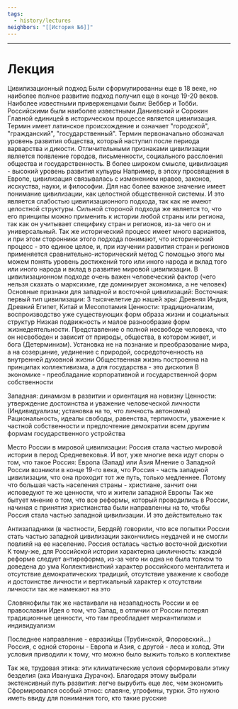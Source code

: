 ```yaml
---
tags:
  - history/lectures
neighbors: "[[История №6]]"
---
```


---

# Лекция

Цивилизационный подход
Были сформулированны еще в 18 веке, но наиболее полное развитие подход получил еще в конце 19-20 веков. Наиболее известными приверженцами были: Веббер и Тобби. Российскими были наиболее известными Даниевский и Сорокин
Главной единицей в историческом процессе является цивилизация. Термин имеет латинское происхождение и означает "городской", "гражданский", "государственный". Термин первоначально обозначал уровень развития общества, который наступил после периода варварства и дикости. Отличительными признаками цивилизации является появление городов, письменности, социального расслоения общества и государственность. В более широком смысле, цивилизация - высокий уровень развития кульуры
Например, в эпоху просвящения в Европе, цивилизация связывалась с изменением нравов, законов, исскуства, науки, и философии. Для нас более важное значение имеет понимание цивилизации, как целостной общественной системы. И это является слабостью цивилизационного подхода, так как не имеют целостной структуры. Сильной стороной подхода же является то, что его принципы можно применить к истории любой страны или региона, так как он учитывает специфику стран и регионов, из-за чего он и универсальный. Так же исторический процесс имеет много вариантов, и при этом сторонники этого подхода понимают, что исторический процесс - это единое целое, и, при изучении развития стран и регионов применяется сравнительно-исторический метод
С помощью этого мы можем понять уровень достижений того или иного народа и вклад того или иного народа и вклад в развитие мировой цивилизации. В цивилизационном подходе очень важен человеческий фактор (чего нельзя скахать о марксихме, где доминирует экономика, а не человек)
Основные признаки для западной и восточной цивилизаций:
	Восточная: первый тип цивилизации: 3 тысячелетие до нашей эры: Древняя Индия, Древний Египет, Китай и Месопотамия 
	Ценности: традиционализм, воспроизводство уже существующих форм образа жизни и социальных структур 
	Низкая подвижность и малое разнообразие форм жизнедеятельности. Представление о полной несвободе человека, что он несвободен и зависит от природы, общества, в котором живет, и бога (Детерминизм).
	Установка не на познание и преобразование мира, а на созерциние, уединение с природой, сосредоточенность на внутренней духовной жизни
	Общественная жизнь построенна на принципах коллективизма, а для государства - это дискотия
	В экономике - преобладание корпоративной и государственной форм собственности

Западная: динамизм в развитии и ориентация на новизну
	Ценности: утверждение достоинства и уважение человеческой личности (Индивидуализм; установка на то, что личность автономна)
	Рациональность, идеалы свободы, равенства, терпимости, уважение к частной собственности и предпочтение демократии всем другим формам государственного устройства
	
Место России в мировой цивилизации:
	Россия стала частью мировой истории в перод Средневековья. И вот, уже многие века идут споры о том, что такое Россия: Европа (Запад) или Азия
	Мнение о Западной России возникли в конце 19-го века, что Россия - часть западной цивилизации, что она проходит тот же путь, только медленнее. Потому что большая часть населения страны - христиане, занчит они исповедуют те же ценности, что и жители западной Европы
	Так же бытует мнение о том, что все реформы, который проводились в России, начиная с принятия христианства были направленны на то, чтобы Россия стала частью западной цивилизации. И это действительно так

Антизападники (в частности, Бердяй) говорили, что все попытки России стать частью западной цивилизации закончились неудачей и не смогли повлияй на ее население. Россия осталась частью восточной дискотии
	К тому-же, для Российской истории характерна цикличность: каждой реформе следует антиреформа, из-за чего ни одна не была толком то доведена до ума
	Коллективисткий характер российского менталитета и отсутствие демократических традиций, отсутствие уважение к свободе и достоинстве личности и вертикальный характер к отсутствии личности так же намекают на это
	
Словянофилы так же настаивали на незападность России и ее православии
	Идея о том, что Запад, в отличии от России потерял традиционные ценности, что там преобладает меркантилизм и индивидуализм
	
Последнее направление - евразийцы (Трубинской, Флоровский...)
	Россия, с одной стороны - Европа и Азия, с другой - леса и холод. Эти условия приводили к тому, что можно было выжить только в коллективе

Так же, трудовая этика: эти климатические услоия сформировали этику безделия (ака Иванушка Дурачок). Благодаря этому выбрали экстенсивный путь развития: легче вырубить еще лес, чем экономить
	Сформировался особый этнос: славяне, угрофины, турки. Это нужно иметь ввиду для понимания того, кто такие русские

